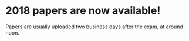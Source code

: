 # 2018 papers are now available!
Papers are usually uploaded two business days after the exam, at around noon.
